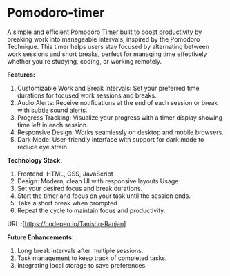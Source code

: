 # Pomodoro-timer

A simple and efficient Pomodoro Timer built to boost productivity by breaking work into manageable intervals, inspired by the Pomodoro Technique. This timer helps users stay focused by alternating between work sessions and short breaks, perfect for managing time effectively whether you're studying, coding, or working remotely.

**Features:**

1. Customizable Work and Break Intervals: Set your preferred time durations for focused work sessions and breaks.
2. Audio Alerts: Receive notifications at the end of each session or break with subtle sound alerts.
3. Progress Tracking: Visualize your progress with a timer display showing time left in each session.
4. Responsive Design: Works seamlessly on desktop and mobile browsers.
5. Dark Mode: User-friendly interface with support for dark mode to reduce eye strain.

**Technology Stack:**

1. Frontend: HTML, CSS, JavaScript
2. Design: Modern, clean UI with responsive layouts
Usage
3. Set your desired focus and break durations.
4. Start the timer and focus on your task until the session ends.
5. Take a short break when prompted.
6. Repeat the cycle to maintain focus and productivity.

URL :[https://codepen.io/Tanishq-Ranjan]

**Future Enhancements:**

1. Long break intervals after multiple sessions.
2. Task management to keep track of completed tasks.
3. Integrating local storage to save preferences.
